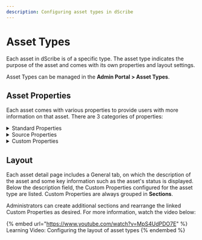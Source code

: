 ```yaml
---
description: Configuring asset types in dScribe
---
```


# Asset Types

Each asset in dScribe is of a specific type. The asset type indicates the purpose of the asset and comes with its own properties and layout settings.

Asset Types can be managed in the **Admin Portal > Asset Types**.

## Asset Properties

Each asset comes with various properties to provide users with more information on that asset. There are 3 categories of properties:

<details>

<summary>Standard Properties</summary>

These properties are available by default and cannot be changed. They include the following information:

* **Name**\
  ****The name of the asset. If the asset was crawled from a source system, the name cannot be changed.
* **Description**\
  ****A rich text field which can be used to describe the asset. Can include links, images & more.
* **Status**\
  ****The validation status of the asset.
* **Created On Date**\
  When the asset was created or loaded for the first time in dScribe.
* **Created By Date** \
  If the asset was manually registered: who created the asset in dScribe.
* **Last Changed On Date**\
  When the asset was last changed in dScribe.
* **Last Changed By Date** \
  Who last changed the asset in dScribe.
* **Source**\
  If crawled via a connector, the name of the source.&#x20;

</details>

<details>

<summary>Source Properties</summary>

These Properties available by default for assets that were automatically crawled from a source system. They include additional information retrieved from the source:

* **Category**  \
  The object type according to the terminology used in the source system. For example: 'SAP Analytics Cloud - Story'.
* **Created On Date** \
  When the asset was created in the source system.
* **Created By Date**\
  Who created the asset in the source system.
* **Last Changed On Date**\
  When the asset was last changed in the source system.
* **Last Changed By Date**\
  Who last changed the asset in the source system.
* **Additional source-specific properties**\
  For example: 'Workspace' for Power BI assets, 'Schema' for SQL Server assets, etc.

</details>

<details>

<summary>Custom Properties</summary>

Additional custom properties can be added to each asset type to further enrich the type of information you can document.

Custom properties are created and linked to specific asset types via the Properties page. For more information, see [custom-properties.md](custom-properties.md "mention").

</details>

## Layout

Each asset detail page includes a General tab, on which the description of the asset and some key information such as the asset's status is displayed. Below the description field, the Custom Properties configured for the asset type are listed. Custom Properties are always grouped in **Sections**.

Administrators can create additional sections and rearrange the linked Custom Properties as desired. For more information, watch the video below:

{% embed url="https://www.youtube.com/watch?v=MpS4UdPDO7E" %}
Learning Video: Configuring the layout of asset types
{% endembed %}
